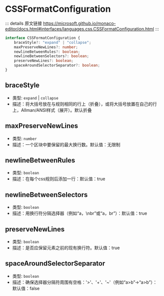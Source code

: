 # CSSFormatConfiguration

<backTop />
        
::: details 原文链接
https://microsoft.github.io/monaco-editor/docs.html#interfaces/languages.css.CSSFormatConfiguration.html
:::

```ts
interface CSSFormatConfiguration {
    braceStyle?: "expand" | "collapse";
    maxPreserveNewLines?: number;
    newlineBetweenRules?: boolean;
    newlineBetweenSelectors?: boolean;
    preserveNewLines?: boolean;
    spaceAroundSelectorSeparator?: boolean;
}
```

## braceStyle
- 类型: `expand` | `collapse`
- 描述：将大括号放在与规则相同的行上（折叠），或将大括号放置在自己的行上，Allman/ANSI样式（展开）。默认折叠

## maxPreserveNewLines
- 类型: `number`
- 描述：一个区块中要保留的最大换行数。默认值：无限制

## newlineBetweenRules
- 类型: `boolean`
- 描述：在每个css规则后添加一行：默认值：true

## newlineBetweenSelectors
- 类型: `boolean`
- 描述：用换行符分隔选择器（例如“a，\nbr”或“a，br”）：默认值：true

## preserveNewLines
- 类型: `boolean`
- 描述：是否应保留元素之前的现有换行符。默认值：true

## spaceAroundSelectorSeparator
- 类型: `boolean`
- 描述：确保选择器分隔符周围有空格：'>'、'+'、'~'（例如“a>b”->“a>b”）：默认值：false